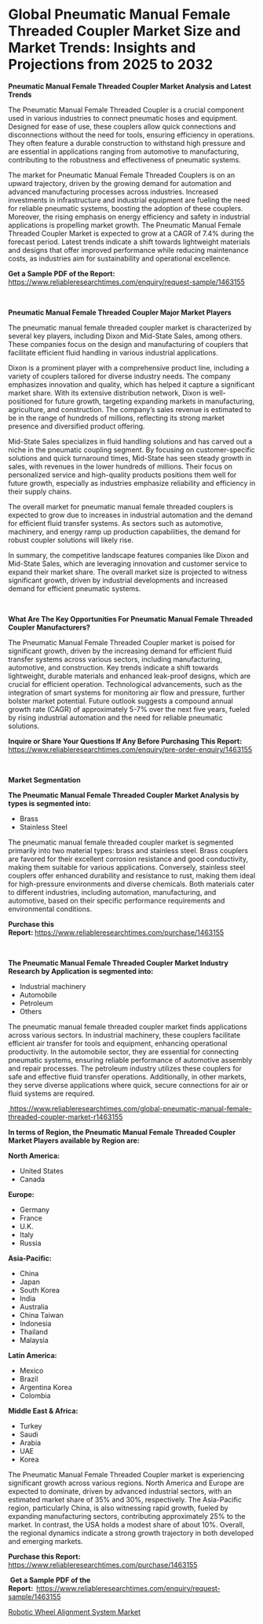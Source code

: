 <p><h1>Global Pneumatic Manual Female Threaded Coupler Market Size and Market Trends: Insights and Projections from 2025 to 2032</h1></p><p><strong>Pneumatic Manual Female Threaded Coupler Market Analysis and Latest Trends</strong></p>
<p><p>The Pneumatic Manual Female Threaded Coupler is a crucial component used in various industries to connect pneumatic hoses and equipment. Designed for ease of use, these couplers allow quick connections and disconnections without the need for tools, ensuring efficiency in operations. They often feature a durable construction to withstand high pressure and are essential in applications ranging from automotive to manufacturing, contributing to the robustness and effectiveness of pneumatic systems.</p><p>The market for Pneumatic Manual Female Threaded Couplers is on an upward trajectory, driven by the growing demand for automation and advanced manufacturing processes across industries. Increased investments in infrastructure and industrial equipment are fueling the need for reliable pneumatic systems, boosting the adoption of these couplers. Moreover, the rising emphasis on energy efficiency and safety in industrial applications is propelling market growth. The Pneumatic Manual Female Threaded Coupler Market is expected to grow at a CAGR of 7.4% during the forecast period. Latest trends indicate a shift towards lightweight materials and designs that offer improved performance while reducing maintenance costs, as industries aim for sustainability and operational excellence.</p></p>
<p><strong>Get a Sample PDF of the Report:&nbsp;</strong> <a href="https://www.reliableresearchtimes.com/enquiry/request-sample/1463155?utm_campaign=2714&utm_medium=2&utm_source=Github&utm_content=ia&utm_term=12042025&utm_id=pneumatic-manual-female-threaded-coupler">https://www.reliableresearchtimes.com/enquiry/request-sample/1463155</a></p>
<p>&nbsp;</p>
<p><strong>Pneumatic Manual Female Threaded Coupler Major Market Players</strong></p>
<p><p>The pneumatic manual female threaded coupler market is characterized by several key players, including Dixon and Mid-State Sales, among others. These companies focus on the design and manufacturing of couplers that facilitate efficient fluid handling in various industrial applications.</p><p>Dixon is a prominent player with a comprehensive product line, including a variety of couplers tailored for diverse industry needs. The company emphasizes innovation and quality, which has helped it capture a significant market share. With its extensive distribution network, Dixon is well-positioned for future growth, targeting expanding markets in manufacturing, agriculture, and construction. The company’s sales revenue is estimated to be in the range of hundreds of millions, reflecting its strong market presence and diversified product offering.</p><p>Mid-State Sales specializes in fluid handling solutions and has carved out a niche in the pneumatic coupling segment. By focusing on customer-specific solutions and quick turnaround times, Mid-State has seen steady growth in sales, with revenues in the lower hundreds of millions. Their focus on personalized service and high-quality products positions them well for future growth, especially as industries emphasize reliability and efficiency in their supply chains.</p><p>The overall market for pneumatic manual female threaded couplers is expected to grow due to increases in industrial automation and the demand for efficient fluid transfer systems. As sectors such as automotive, machinery, and energy ramp up production capabilities, the demand for robust coupler solutions will likely rise. </p><p>In summary, the competitive landscape features companies like Dixon and Mid-State Sales, which are leveraging innovation and customer service to expand their market share. The overall market size is projected to witness significant growth, driven by industrial developments and increased demand for efficient pneumatic systems.</p></p>
<p>&nbsp;</p>
<p><strong>What Are The Key Opportunities For Pneumatic Manual Female Threaded Coupler Manufacturers?</strong></p>
<p><p>The Pneumatic Manual Female Threaded Coupler market is poised for significant growth, driven by the increasing demand for efficient fluid transfer systems across various sectors, including manufacturing, automotive, and construction. Key trends indicate a shift towards lightweight, durable materials and enhanced leak-proof designs, which are crucial for efficient operation. Technological advancements, such as the integration of smart systems for monitoring air flow and pressure, further bolster market potential. Future outlook suggests a compound annual growth rate (CAGR) of approximately 5-7% over the next five years, fueled by rising industrial automation and the need for reliable pneumatic solutions.</p></p>
<p><strong>Inquire or Share Your Questions If Any Before Purchasing This Report:</strong> <a href="https://www.reliableresearchtimes.com/enquiry/pre-order-enquiry/1463155?utm_campaign=2714&utm_medium=2&utm_source=Github&utm_content=ia&utm_term=12042025&utm_id=pneumatic-manual-female-threaded-coupler">https://www.reliableresearchtimes.com/enquiry/pre-order-enquiry/1463155</a></p>
<p>&nbsp;</p>
<p><strong>Market Segmentation</strong></p>
<p><strong>The Pneumatic Manual Female Threaded Coupler Market Analysis by types is segmented into:</strong></p>
<p><ul><li>Brass</li><li>Stainless Steel</li></ul></p>
<p><p>The pneumatic manual female threaded coupler market is segmented primarily into two material types: brass and stainless steel. Brass couplers are favored for their excellent corrosion resistance and good conductivity, making them suitable for various applications. Conversely, stainless steel couplers offer enhanced durability and resistance to rust, making them ideal for high-pressure environments and diverse chemicals. Both materials cater to different industries, including automation, manufacturing, and automotive, based on their specific performance requirements and environmental conditions.</p></p>
<p><strong>Purchase this Report:&nbsp;</strong><a href="https://www.reliableresearchtimes.com/purchase/1463155?utm_campaign=2714&utm_medium=2&utm_source=Github&utm_content=ia&utm_term=12042025&utm_id=pneumatic-manual-female-threaded-coupler">https://www.reliableresearchtimes.com/purchase/1463155</a></p>
<p>&nbsp;</p>
<p><strong>The Pneumatic Manual Female Threaded Coupler Market Industry Research by Application is segmented into:</strong></p>
<p><ul><li>Industrial machinery</li><li>Automobile</li><li>Petroleum</li><li>Others</li></ul></p>
<p><p>The pneumatic manual female threaded coupler market finds applications across various sectors. In industrial machinery, these couplers facilitate efficient air transfer for tools and equipment, enhancing operational productivity. In the automobile sector, they are essential for connecting pneumatic systems, ensuring reliable performance of automotive assembly and repair processes. The petroleum industry utilizes these couplers for safe and effective fluid transfer operations. Additionally, in other markets, they serve diverse applications where quick, secure connections for air or fluid systems are required.</p></p>
<p><a href="https://www.reliableresearchtimes.com/global-pneumatic-manual-female-threaded-coupler-market-r1463155?utm_campaign=2714&utm_medium=2&utm_source=Github&utm_content=ia&utm_term=12042025&utm_id=pneumatic-manual-female-threaded-coupler">&nbsp;https://www.reliableresearchtimes.com/global-pneumatic-manual-female-threaded-coupler-market-r1463155</a></p>
<p><strong>In terms of Region, the Pneumatic Manual Female Threaded Coupler Market Players available by Region are:</strong></p>
<p>
    <p> <strong> North America: </strong>
        <ul>
            <li>United States</li>
            <li>Canada</li>
        </ul>
        </p> 
    <p> <strong> Europe: </strong>
        <ul>
            <li>Germany</li>
            <li>France</li>
            <li>U.K.</li>
            <li>Italy</li>
            <li>Russia</li>
        </ul>
        </p> 
    <p> <strong> Asia-Pacific: </strong>
        <ul>
            <li>China</li>
            <li>Japan</li>
            <li>South Korea</li>
            <li>India</li>
            <li>Australia</li>
            <li>China Taiwan</li>
            <li>Indonesia</li>
            <li>Thailand</li>
            <li>Malaysia</li>
        </ul>
        </p> 
    <p> <strong> Latin America: </strong>
        <ul>
            <li>Mexico</li>
            <li>Brazil</li>
            <li>Argentina Korea</li>
            <li>Colombia</li>
        </ul>
        </p> 
    <p> <strong> Middle East & Africa: </strong>
        <ul>
            <li>Turkey</li>
            <li>Saudi</li>
            <li>Arabia</li>
            <li>UAE</li>
            <li>Korea</li>
        </ul>
    </p>
    </p>
<p><p>The Pneumatic Manual Female Threaded Coupler market is experiencing significant growth across various regions. North America and Europe are expected to dominate, driven by advanced industrial sectors, with an estimated market share of 35% and 30%, respectively. The Asia-Pacific region, particularly China, is also witnessing rapid growth, fueled by expanding manufacturing sectors, contributing approximately 25% to the market. In contrast, the USA holds a modest share of about 10%. Overall, the regional dynamics indicate a strong growth trajectory in both developed and emerging markets.</p></p>
<p><strong>Purchase this Report: </strong><a href="https://www.reliableresearchtimes.com/purchase/1463155?utm_campaign=2714&utm_medium=2&utm_source=Github&utm_content=ia&utm_term=12042025&utm_id=pneumatic-manual-female-threaded-coupler">https://www.reliableresearchtimes.com/purchase/1463155</a></p>
<p>&nbsp;<strong>Get a Sample PDF of the Report:&nbsp;&nbsp;</strong><a href="https://www.reliableresearchtimes.com/enquiry/request-sample/1463155?utm_campaign=2714&utm_medium=2&utm_source=Github&utm_content=ia&utm_term=12042025&utm_id=pneumatic-manual-female-threaded-coupler">https://www.reliableresearchtimes.com/enquiry/request-sample/1463155</a></p>
<p><strong></strong></p>
<p><p><a href="https://github.com/ioniafidian4/Market-Research-Report-List-1/blob/main/robotic-wheel-alignment-system-market.md?utm_campaign=2714&utm_medium=2&utm_source=Github&utm_content=ia&utm_term=12042025&utm_id=pneumatic-manual-female-threaded-coupler">Robotic Wheel Alignment System Market</a></p></p>